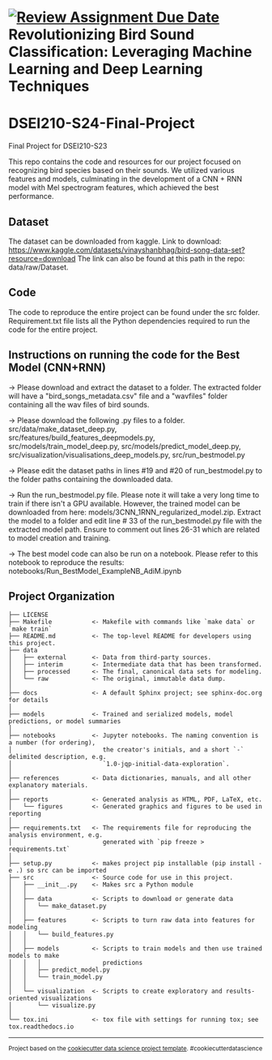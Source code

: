 [![Review Assignment Due Date](https://classroom.github.com/assets/deadline-readme-button-24ddc0f5d75046c5622901739e7c5dd533143b0c8e959d652212380cedb1ea36.svg)](https://classroom.github.com/a/LkCf-P6F)
Revolutionizing Bird Sound Classification: Leveraging Machine Learning and Deep Learning Techniques
==============================
# DSEI210-S24-Final-Project
Final Project for DSEI210-S23 

This repo contains the code and resources for our project focused on recognizing bird species based on their sounds. We utilized various features and models, culminating in the development of a CNN + RNN model with Mel spectrogram features, which achieved the best performance.

## Dataset
The dataset can be downloaded from kaggle. Link to download: https://www.kaggle.com/datasets/vinayshanbhag/bird-song-data-set?resource=download
The link can also be found at this path in the repo: data/raw/Dataset. 

## Code
The code to reproduce the entire project can be found under the src folder. Requirement.txt file lists all the Python dependencies required to run the code for the entire project. 

## Instructions on running the code for the Best Model (CNN+RNN)

-> Please download and extract the dataset to a folder. The extracted folder will have a "bird_songs_metadata.csv" file and a "wavfiles" folder containing all the wav files of bird sounds.

-> Please download the following .py files to a folder.
src/data/make_dataset_deep.py, src/features/build_features_deepmodels.py, src/models/train_model_deep.py, src/models/predict_model_deep.py, src/visualization/visualisations_deep_models.py, src/run_bestmodel.py

-> Please edit the dataset paths in lines #19 and #20 of run_bestmodel.py to the folder paths containing the downloaded data. 

-> Run the run_bestmodel.py file. Please note it will take a very long time to train if there isn't a GPU available. However, the trained model can be downloaded from here: models/3CNN_1RNN_regularized_model.zip. Extract the model to a folder and edit line # 33 of the run_bestmodel.py file with the extracted model path. Ensure to comment out lines 26-31 which are related to model creation and training.

-> The best model code can also be run on a notebook. Please refer to this notebook to reproduce the results: notebooks/Run_BestModel_ExampleNB_AdiM.ipynb












Project Organization
------------

    ├── LICENSE
    ├── Makefile           <- Makefile with commands like `make data` or `make train`
    ├── README.md          <- The top-level README for developers using this project.
    ├── data
    │   ├── external       <- Data from third-party sources.
    │   ├── interim        <- Intermediate data that has been transformed.
    │   ├── processed      <- The final, canonical data sets for modeling.
    │   └── raw            <- The original, immutable data dump.
    │
    ├── docs               <- A default Sphinx project; see sphinx-doc.org for details
    │
    ├── models             <- Trained and serialized models, model predictions, or model summaries
    │
    ├── notebooks          <- Jupyter notebooks. The naming convention is a number (for ordering),
    │                         the creator's initials, and a short `-` delimited description, e.g.
    │                         `1.0-jqp-initial-data-exploration`.
    │
    ├── references         <- Data dictionaries, manuals, and all other explanatory materials.
    │
    ├── reports            <- Generated analysis as HTML, PDF, LaTeX, etc.
    │   └── figures        <- Generated graphics and figures to be used in reporting
    │
    ├── requirements.txt   <- The requirements file for reproducing the analysis environment, e.g.
    │                         generated with `pip freeze > requirements.txt`
    │
    ├── setup.py           <- makes project pip installable (pip install -e .) so src can be imported
    ├── src                <- Source code for use in this project.
    │   ├── __init__.py    <- Makes src a Python module
    │   │
    │   ├── data           <- Scripts to download or generate data
    │   │   └── make_dataset.py
    │   │
    │   ├── features       <- Scripts to turn raw data into features for modeling
    │   │   └── build_features.py
    │   │
    │   ├── models         <- Scripts to train models and then use trained models to make
    │   │   │                 predictions
    │   │   ├── predict_model.py
    │   │   └── train_model.py
    │   │
    │   └── visualization  <- Scripts to create exploratory and results-oriented visualizations
    │       └── visualize.py
    │
    └── tox.ini            <- tox file with settings for running tox; see tox.readthedocs.io


--------

<p><small>Project based on the <a target="_blank" href="https://drivendata.github.io/cookiecutter-data-science/">cookiecutter data science project template</a>. #cookiecutterdatascience</small></p>
